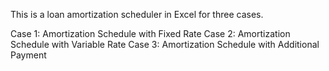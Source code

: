 This is a loan amortization scheduler in Excel for three cases.

Case 1: Amortization Schedule with Fixed Rate
Case 2: Amortization Schedule with Variable Rate
Case 3: Amortization Schedule with Additional Payment
